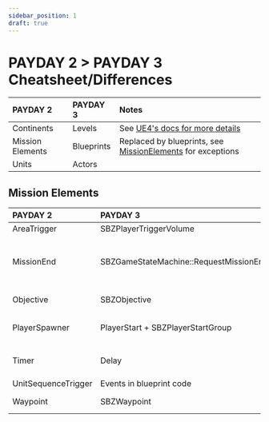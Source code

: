 ```yaml
---
sidebar_position: 1
draft: true
---
```


# PAYDAY 2 > PAYDAY 3 Cheatsheet/Differences

| PAYDAY 2         | PAYDAY 3   | Notes                                                                                                   |
|:-----------------|:-----------|:--------------------------------------------------------------------------------------------------------|
| Continents       | Levels     | See [UE4's docs for more details](https://docs.unrealengine.com/4.27/en-US/Basics/Levels/LevelsWindow/) |
| Mission Elements | Blueprints | Replaced by blueprints, see [MissionElements](#mission-elements) for exceptions                         |
| Units            | Actors     ||

## Mission Elements
| PAYDAY 2            | PAYDAY 3                                                         | Notes                                                                          |
|:--------------------|:-----------------------------------------------------------------|:-------------------------------------------------------------------------------|
| AreaTrigger         | SBZPlayerTriggerVolume                                           ||
| MissionEnd          | SBZGameStateMachine::RequestMissionEnd(SBZEndMissionRequestData) | Must be executed in blueprint code                                             |
| Objective           | SBZObjective                                                     | See [Objectives](/custom-heists/objectives)                                    |
| PlayerSpawner       | PlayerStart + SBZPlayerStartGroup                                | Use as actors in level                                                         |
| Timer               | Delay                                                            | Function in blueprint                                                          |
| UnitSequenceTrigger | Events in blueprint code                                         ||
| Waypoint            | SBZWaypoint                                                      | See [Waypoints](/custom-heists/objectives#adding-waypoints-to-your-objectives) |
